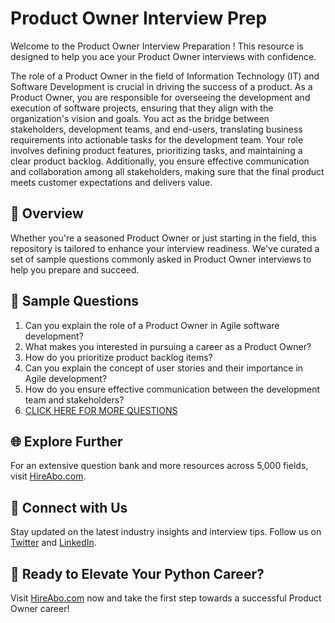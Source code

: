 # Product Owner Interview Prep

Welcome to the Product Owner Interview Preparation ! This resource is designed to help you ace your Product Owner interviews with confidence.

The role of a Product Owner in the field of Information Technology (IT) and Software Development is crucial in driving the success of a product. As a Product Owner, you are responsible for overseeing the development and execution of software projects, ensuring that they align with the organization's vision and goals. You act as the bridge between stakeholders, development teams, and end-users, translating business requirements into actionable tasks for the development team. Your role involves defining product features, prioritizing tasks, and maintaining a clear product backlog. Additionally, you ensure effective communication and collaboration among all stakeholders, making sure that the final product meets customer expectations and delivers value.

## 🚀 Overview

Whether you're a seasoned Product Owner or just starting in the field, this repository is tailored to enhance your interview readiness. We've curated a set of sample questions commonly asked in Product Owner interviews to help you prepare and succeed.

## 📝 Sample Questions

1. Can you explain the role of a Product Owner in Agile software development?
2. What makes you interested in pursuing a career as a Product Owner?
3. How do you prioritize product backlog items?
4. Can you explain the concept of user stories and their importance in Agile development?
5. How do you ensure effective communication between the development team and stakeholders?
6. [CLICK HERE FOR MORE QUESTIONS](https://hireabo.com/job/0_0_36/Product%20Owner)

## 🌐 Explore Further

For an extensive question bank and more resources across 5,000 fields, visit [HireAbo.com](https://www.hireabo.com).

## 📱 Connect with Us

Stay updated on the latest industry insights and interview tips. Follow us on [Twitter](https://twitter.com/hireabo) and [LinkedIn](https://www.linkedin.com/in/hire-abo-3609972a8/).

## 🚀 Ready to Elevate Your Python Career?

Visit [HireAbo.com](https://www.hireabo.com) now and take the first step towards a successful Product Owner career!